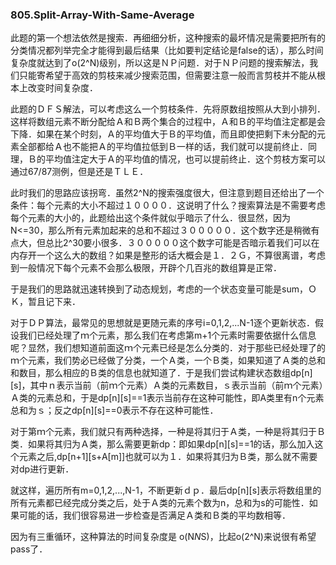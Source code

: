 ### 805.Split-Array-With-Same-Average

此题的第一个想法依然是搜索．再细细分析，这种搜索的最坏情况是需要把所有的分类情况都列举完全才能得到最后结果（比如要判定结论是false的话），那么时间复杂度就达到了o(2^N)级别，所以这是ＮＰ问题．对于ＮＰ问题的搜索解法，我们只能寄希望于高效的剪枝来减少搜索范围，但需要注意一般而言剪枝并不能从根本上改变时间复杂度．

此题的ＤＦＳ解法，可以考虑这么一个剪枝条件．先将原数组按照从大到小排列．这样将数组元素不断分配给Ａ和Ｂ两个集合的过程中，Ａ和Ｂ的平均值注定都是会下降．如果在某个时刻，Ａ的平均值大于Ｂ的平均值，而且即使把剩下未分配的元素全部都给Ａ也不能把Ａ的平均值拉低到Ｂ一样的话，我们就可以提前终止．同理，Ｂ的平均值注定大于Ａ的平均值的情况，也可以提前终止．这个剪枝方案可以通过67/87测例，但是还是ＴＬＥ．

此时我们的思路应该拐弯．虽然2^N的搜索强度很大，但注意到题目还给出了一个条件：每个元素的大小不超过１００００．这说明了什么？搜索算法是不需要考虑每个元素的大小的，此题给出这个条件就似乎暗示了什么．很显然，因为N<=30，那么所有元素加起来的总和不超过３０００００．这个数字还是稍微有点大，但总比2^30要小很多．３０００００这个数字可能是否暗示着我们可以在内存开一个这么大的数组？如果是整形的话大概会是１．２Ｇ，不算很离谱，考虑到一般情况下每个元素不会那么极限，开辟个几百兆的数组算是正常．

于是我们的思路就迅速转换到了动态规划，考虑的一个状态变量可能是sum，ＯＫ，暂且记下来．

对于ＤＰ算法，最常见的思想就是更随元素的序号i=0,1,2,...N-1逐个更新状态．假设我们已经处理了ｍ个元素，那么我们在考虑第m+1个元素时需要依据什么信息呢？显然，我们想知道前面这ｍ个元素已经是怎么分类的．对于那些已经处理了的ｍ个元素，我们势必已经做了分类，一个Ａ类，一个Ｂ类，如果知道了Ａ类的总和和数目，那么相应的Ｂ类的信息也就知道了．于是我们尝试构建状态数组dp[n][s]，其中ｎ表示当前（前ｍ个元素）Ａ类的元素数目，ｓ表示当前（前ｍ个元素）Ａ类的元素总和，于是dp[n][s]==1表示当前存在这种可能性，即A类里有n个元素总和为ｓ；反之dp[n][s]==0表示不存在这种可能性．

对于第ｍ个元素，我们就只有两种选择，一种是将其归于Ａ类，一种是将其归于Ｂ类．如果将其归为Ａ类，那么需要更新dp：即如果dp[n][s]==1的话，那么加入这个元素之后,dp[n+1][s+A[m]]也就可以为１．如果将其归为Ｂ类，那么就不需要对dp进行更新．

就这样，遍历所有m=0,1,2,...,N-1，不断更新ｄｐ．最后dp[n][s]表示将数组里的所有元素都已经完成分类之后，处于Ａ类的元素个数为n，总和为s的可能性．如果可能的话，我们很容易进一步检查是否满足Ａ类和Ｂ类的平均数相等．

因为有三重循环，这种算法的时间复杂度是 o(N*N*S)，比起o(2^N)来说很有希望pass了．
